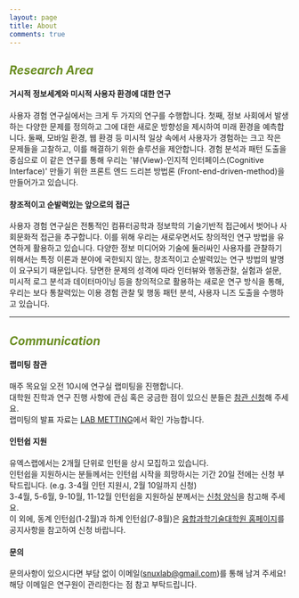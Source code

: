 ```yaml
---
layout: page
title: About
comments: true
---
```


<h2 style="color: OliveDrab; font-style: italic;"><b>Research Area</b></h2>

#### 거시적 정보세계와 미시적 사용자 환경에 대한 연구
사용자 경험 연구실에서는 크게 두 가지의 연구를 수행합니다. 첫째, 정보 사회에서 발생하는 다양한 문제를 정의하고 그에 대한 새로운 방향성을 제시하여 미래 환경을 예측합니다. 둘째, 모바일 환경, 웹 환경 등 미시적 일상 속에서 사용자가 경험하는 크고 작은 문제들을 고찰하고, 이를 해결하기 위한 솔루션을 제안합니다. 경험 분석과 패턴 도출을 중심으로 이 같은 연구를 통해 우리는 '뷰(View)-인지적 인터페이스(Cognitive Interface)' 만들기 위한 프론트 엔드 드리븐 방법론 (Front-end-driven-method)을 만들어가고 있습니다.

#### 창조적이고 순발력있는 앞으로의 접근
사용자 경험 연구실은 전통적인 컴퓨터공학과 정보학의 기술기반적 접근에서 벗어나 사회문화적 접근을 추구합니다. 이를 위해 우리는 새로우면서도 창의적인 연구 방법을 유연하게 활용하고 있습니다. 다양한 정보 미디어와 기술에 둘러싸인 사용자를 관찰하기 위해서는 특정 이론과 분야에 국한되지 않는, 창조적이고 순발력있는 연구 방법의 발명이 요구되기 때문입니다. 당면한 문제의 성격에 따라 인터뷰와 행동관찰, 실험과 설문, 미시적 로그 분석과 데이터마이닝 등을 창의적으로 활용하는 새로운 연구 방식을 통해, 우리는 보다 통찰력있는 이용 경험 관찰 및 행동 패턴 분석, 사용자 니즈 도출을 수행하고 있습니다.


<hr>
<h2 style="color: OliveDrab; font-style: italic;"><b>Communication</b></h2>

#### 랩미팅 참관 <br>
매주 목요일 오전 10시에 연구실 랩미팅을 진행합니다.<br>
대학원 진학과 연구 진행 사항에 관심 혹은 궁금한 점이 있으신 분들은 [참관 신청](https://docs.google.com/forms/d/e/1FAIpQLSfPyFlmYPDzyc-erq9WM6zVkeiOxz_ylvtriEzMriWdKZ9OEA/viewform)해 주세요. <br>
랩미팅의 발표 자료는 [LAB METTING](https://www.notion.so/SNU-UXLAB-1367a3cdceb880a08867e946c3af1be3?pvs=4)에서 확인 가능합니다. <br>

#### 인턴쉽 지원 <br>
유엑스랩에서는 2개월 단위로 인턴을 상시 모집하고 있습니다.<br>
인턴쉽을 지원하시는 분들께서는 인턴쉽 시작을 희망하시는 기간 20일 전에는 신청 부탁드립니다. (e.g. 3-4월 인턴 지원시, 2월 10일까지 신청)<br> 
3-4월, 5-6월, 9-10월, 11-12월 인턴쉽을 지원하실 분께서는 [신청 양식](https://docs.google.com/forms/d/e/1FAIpQLSdMxVzdUsO0bE15rotOCqhMHMJpiVLIF7DcvPu-kvFg8rkUyg/viewform)을 참고해 주세요.<br>
이 외에, 동계 인턴쉽(1-2월)과 하계 인턴쉽(7-8월)은 [융합과학기술대학원 홈페이지](https://convergence.snu.ac.kr/)를 공지사항을 참고하여 신청 바랍니다.<br>

<!--
#### SNS<br>
신림동의 리빙랩에서 이루어지고 있는 '1인가구 삶을 위한 UX 연구' 소식은 [인스타그램](https://www.instagram.com/livinglab_snu/)과 [브런치](https://brunch.co.kr/@lab-livingalone)에 업로드됩니다. -->
 
#### 문의<br>
문의사항이 있으시다면 부담 없이 이메일(snuxlab@gmail.com)를 통해 남겨 주세요! <br>
해당 이메일은 연구원이 관리한다는 점 참고 부탁드립니다.<br>

<!-- 아래 <a style="font-family: sans-serif; font-weight:bold;">QnA 챗봇</a>을 통해 궁금한 점을 물어봐주세요! ex. 인턴 지원시기가 어떻게 되나요? 진학 시 인턴 경험이 필수인가요? 인턴 출퇴근시간이 어떻게 되나요?<br>
현재, 아래의<a style="font-family: sans-serif; font-weight:bold;">QnA 챗봇</a>은 연구원의 실시간 응답이 아닌 자동화된 답변을 제공중이므로 정확한 답변을 하지 못할 수 있습니다.<br>
부족한 부분을 더 학습해서 똑똑해져서 올게요!<br>
<a style="font-family: sans-serif; font-weight:bold;">QnA 챗봇</a>을 통해 해결되지 않는 문의사항이 있으시다면 부담 없이 이메일(snuxlab@gmail.com)를 통해 남겨 주세요! <br>
해당 이메일은 연구원이 관리한다는 점 참고 부탁드립니다.<br>

##### QNA 챗봇 <br>
<iframe src='https://webchat.botframework.com/embed/uxlabfaq2-bot?s=qlICCA25w5Y.z6XjvxZoyhvxCOqwKUm0qUoOXaSREM_UcaZycGHpud4'  style='min-width: 400px; width: 100%; min-height: 500px;'></iframe> -->

